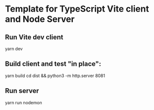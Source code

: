 # Template for TypeScript Vite client and Node Server

## Run Vite dev client

yarn dev

## Build client and test "in place":

yarn build
cd dist && python3 -m http.server 8081

## Run server

yarn run nodemon
